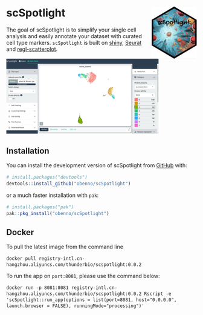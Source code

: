 
<!-- README.md is generated from README.Rmd. Please edit that file -->

# scSpotlight <a href="https://obenno.github.io/scSpotlight/"><img src="man/figures/logo.png" align="right" height="138" /></a>

<!-- badges: start -->

<!-- badges: end -->

The goal of scSpotlight is to simplify your single cell analysis and
easily annotate your dataset with curated cell type markers.
`scSpotlight` is built on [shiny](https://shiny.posit.co/),
[Seurat](https://satijalab.org/seurat/) and
[regl-scatterplot](https://github.com/flekschas/regl-scatterplot).

<img src="https://raw.githubusercontent.com/obenno/scSpotlight/main/vignettes/articles/images/scSpotlight_landingFigure.png" width="80%" />

## Installation

You can install the development version of scSpotlight from
[GitHub](https://github.com/) with:

``` r
# install.packages("devtools")
devtools::install_github("obenno/scSpotlight")
```

or a much faster installation with `pak`:

``` r
# install.packages("pak")
pak::pkg_install("obenno/scSpotlight")
```

## Docker

To pull the latest image from the command line

    docker pull registry-intl.cn-hangzhou.aliyuncs.com/thunderbio/scspotlight:0.0.2

To run the app on `port:8081`, please use the command below:

    docker run -p 8081:8081 registry-intl.cn-hangzhou.aliyuncs.com/thunderbio/scspotlight:0.0.2 Rscript -e 'scSpotlight::run_app(options = list(port=8081, host="0.0.0.0", launch.browser = FALSE), runningMode="processing")'
